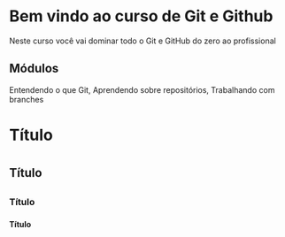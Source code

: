 # Bem vindo ao curso de Git e Github
Neste curso você vai dominar todo o Git e GitHub do zero ao profissional

## Módulos
Entendendo o que Git, Aprendendo sobre repositórios, Trabalhando com branches

# Título <h1>
## Título <h2>
### Título <h3>
#### Título <h4>
